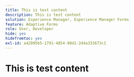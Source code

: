 ```yaml
---
title: This is test content
description: This is test content
solution: Experience Manager, Experience Manager Forms
feature: Adaptive Forms
role: User, Developer
hide: yes
hidefromtoc: yes
exl-id: a42095b5-1791-4854-90d1-2d4a332673c1
---
```

# This is test content
